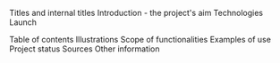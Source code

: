 Titles and internal titles
Introduction - the project's aim
Technologies
Launch

Table of contents
Illustrations
Scope of functionalities 
Examples of use
Project status 
Sources
Other information